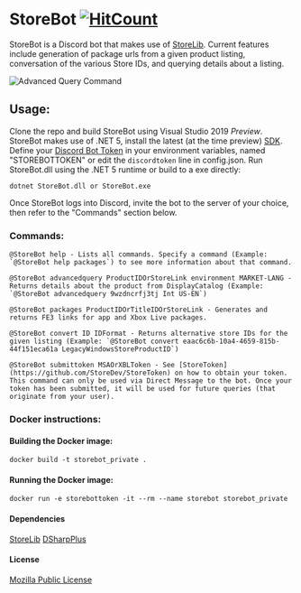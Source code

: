 # StoreBot [![HitCount](http://hits.dwyl.com/StoreDev/StoreBot.svg)](http://hits.dwyl.com/StoreDev/StoreBot)
StoreBot is a Discord bot that makes use of [StoreLib](https://github.com/StoreDev/StoreLib). Current features include generation of package urls from a given product listing, conversation of the various Store IDs, and querying details about a listing.

![Advanced Query Command](https://i.imgur.com/sUd7RkM.png)


## Usage:
Clone the repo and build StoreBot using Visual Studio 2019 *Preview*. StoreBot makes use of .NET 5, install the latest (at the time preview) [SDK](https://dotnet.microsoft.com/download/dotnet/5.0). Define your [Discord Bot Token](https://discordapp.com/developers/applications) in your environment variables, named "STOREBOTTOKEN" or edit the `discordtoken` line in config.json.
Run StoreBot.dll using the .NET 5 runtime or build to a exe directly:
```
dotnet StoreBot.dll or StoreBot.exe
```
Once StoreBot logs into Discord, invite the bot to the server of your choice, then refer to the "Commands" section below.


### Commands:
```
@StoreBot help - Lists all commands. Specify a command (Example: `@StoreBot help packages`) to see more information about that command.
```

```
@StoreBot advancedquery ProductIDOrStoreLink environment MARKET-LANG - Returns details about the product from DisplayCatalog (Example: `@StoreBot advancedquery 9wzdncrfj3tj Int US-EN`)
```

```
@StoreBot packages ProductIDOrTitleIDOrStoreLink - Generates and returns FE3 links for app and Xbox Live packages. 
```

```
@StoreBot convert ID IDFormat - Returns alternative store IDs for the given listing (Example: `@StoreBot convert eaac6c6b-10a4-4659-815b-44f151eca61a LegacyWindowsStoreProductID`)
```

```
@StoreBot submittoken MSAOrXBLToken - See [StoreToken](https://github.com/StoreDev/StoreToken) on how to obtain your token. This command can only be used via Direct Message to the bot. Once your token has been submitted, it will be used for future queries (that originate from your user).
```

### Docker instructions:
#### Building the Docker image:
```docker build -t storebot_private .```
#### Running the Docker image:
```docker run -e storebottoken -it --rm --name storebot storebot_private```


#### Dependencies
[StoreLib](https://github.com/StoreDev/StoreLib)
[DSharpPlus](https://github.com/DSharpPlus/DSharpPlus)


#### License 
[Mozilla Public License](https://www.mozilla.org/en-US/MPL/)
